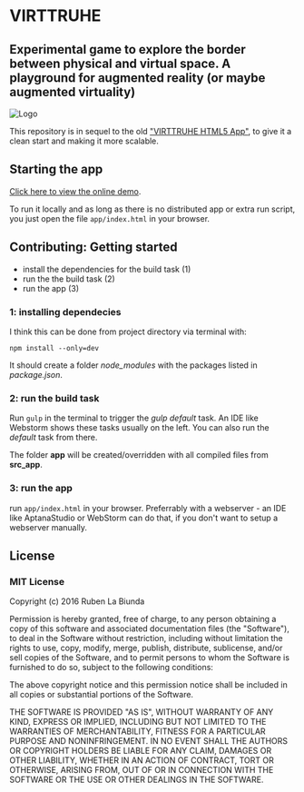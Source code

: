 # VIRTTRUHE
## Experimental game to explore the border between physical and virtual space. A playground for augmented reality (or maybe augmented virtuality)

![Logo](https://github.com/gitbreaker222/virttruhe/tree/concept/concept/logo/Icon.png)

This repository is in sequel to the old ["VIRTTRUHE HTML5 App"](https://github.com/gitbreaker222/virttruhe_html5_app), to give it a clean start and making it more scalable.

## Starting the app

[Click here to view the online demo](https://rawgit.com/gitbreaker222/virttruhe/master/app/index.html).

To run it locally and as long as there is no distributed app or extra run script, you just open the file `app/index.html` in your browser.

## Contributing: Getting started

 - install the dependencies for the build task (1)
 - run the the build task (2)
 - run the app (3)

 ### 1: installing dependecies

 I think this can be done from project directory via terminal with:
 ```
 npm install --only=dev
 ```
 It should create a folder _node_modules_ with the packages listed in _package.json_.

 ### 2: run the build task

 Run ```gulp``` in the terminal to trigger the _gulp default_ task. An IDE like Webstorm shows these tasks usually on the left. You can also run the _default_ task from there.

  The folder **app** will be created/overridden with all compiled files from **src_app**.

 ### 3: run the app
 run `app/index.html` in your browser. Preferrably with a webserver - an IDE like AptanaStudio or WebStorm can do that, if you don't want to setup a webserver manually.

 ## License

 ### MIT License

 Copyright (c) 2016 Ruben La Biunda

 Permission is hereby granted, free of charge, to any person obtaining a copy of this software and associated documentation files (the "Software"), to deal in the Software without restriction, including without limitation the rights to use, copy, modify, merge, publish, distribute, sublicense, and/or sell copies of the Software, and to permit persons to whom the Software is furnished to do so, subject to the following conditions:

 The above copyright notice and this permission notice shall be included in all copies or substantial portions of the Software.

 THE SOFTWARE IS PROVIDED "AS IS", WITHOUT WARRANTY OF ANY KIND, EXPRESS OR IMPLIED, INCLUDING BUT NOT LIMITED TO THE WARRANTIES OF MERCHANTABILITY, FITNESS FOR A PARTICULAR PURPOSE AND NONINFRINGEMENT. IN NO EVENT SHALL THE AUTHORS OR COPYRIGHT HOLDERS BE LIABLE FOR ANY CLAIM, DAMAGES OR OTHER LIABILITY, WHETHER IN AN ACTION OF CONTRACT, TORT OR OTHERWISE, ARISING FROM, OUT OF OR IN CONNECTION WITH THE SOFTWARE OR THE USE OR OTHER DEALINGS IN THE SOFTWARE.
